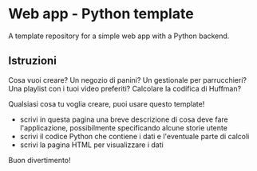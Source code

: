 # Web app - Python template
A template repository for a simple web app with a Python backend.

## Istruzioni
Cosa vuoi creare? Un negozio di panini? Un gestionale per parrucchieri?
Una playlist con i tuoi video preferiti? Calcolare la codifica di Huffman?

Qualsiasi cosa tu voglia creare, puoi usare questo template!

- scrivi in questa pagina una breve descrizione di cosa deve fare l'applicazione, possibilmente specificando alcune storie utente
- scrivi il codice Python che contiene i dati e l'eventuale parte di calcoli
- scrivi la pagina HTML per visualizzare i dati

Buon divertimento!